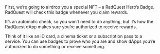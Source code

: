 First, we’re going to airdrop you a special NFT – a RadQuest Hero’s Badge. RadQuest will check this badge whenever you claim rewards.

It’s an automatic check, so you won’t need to do anything, but it’s how the RadQuest dApp makes sure you’re authorized to receive rewards.

Think of it like an ID card, a cinema ticket or a subscription pass to a service. You can use badges to prove who you are and show dApps you’re authorized to do something or receive something.

